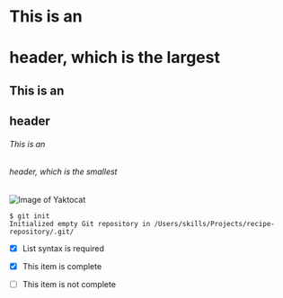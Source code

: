 # This is an <h1> header, which is the largest
## This is an <h2> header
###### This is an <h6> header, which is the smallest

  



  ![Image of Yaktocat](https://octodex.github.com/images/yaktocat.png)

  ```
$ git init
Initialized empty Git repository in /Users/skills/Projects/recipe-repository/.git/
```
- [x] List syntax is required
- [x] This item is complete
- [ ] This item is not complete

